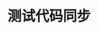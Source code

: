 <!--
 * @Author: yang66995
 * @Date: 2020-09-01 21:13:37
 * @LastEditTime: 2020-09-01 21:14:24
 * @LastEditors: Please set LastEditors
 * @Description: In User Settings Edit
 * @FilePath: \yang66995\qt_dev\README.md
-->
# 测试代码同步